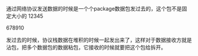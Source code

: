 通过网络协议发送数据的时候是一个个package数据包发过去的，这个包不是固定大小的
12345

678910

发过去的时候，协议栈数据在堆积的时候一起发出来了，这样对于数据接收方就是沾包，把多个数据包的数据粘包，它接收的时候就要把这个包给拆开。

